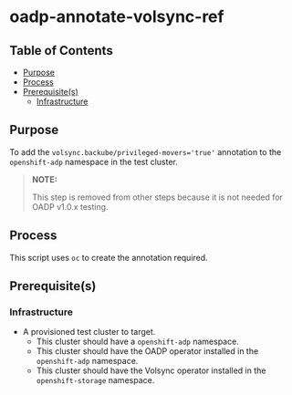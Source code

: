 # oadp-annotate-volsync-ref<!-- omit from toc -->

## Table of Contents<!-- omit from toc -->

- [Purpose](#purpose)
- [Process](#process)
- [Prerequisite(s)](#prerequisites)
  - [Infrastructure](#infrastructure)

## Purpose

 To add the `volsync.backube/privileged-movers='true'` annotation to the `openshift-adp` namespace in the test cluster.

 > **NOTE:**
 > 
 > This step is removed from other steps because it is not needed for OADP v1.0.x testing.

## Process

This script uses `oc` to create the annotation required.

## Prerequisite(s)

### Infrastructure

- A provisioned test cluster to target.
  - This cluster should have a `openshift-adp` namespace.
  - This cluster should have the OADP operator installed in the `openshift-adp` namespace.
  - This cluster should have the Volsync operator installed in the `openshift-storage` namespace.